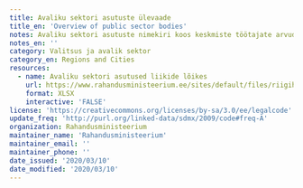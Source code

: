 ```yaml
---
title: Avaliku sektori asutuste ülevaade
title_en: 'Overview of public sector bodies'
notes: Avaliku sektori asutuste nimekiri koos keskmiste töötajate arvudega
notes_en: ''
category: Valitsus ja avalik sektor
category_en: Regions and Cities
resources:
  - name: Avaliku sektori asutused liikide lõikes
    url: https://www.rahandusministeerium.ee/sites/default/files/riigihaldus/avaliku_sektori_asutused_asutuse_liikide_loikes.xlsx
    format: XLSX
    interactive: 'FALSE'
license: 'https://creativecommons.org/licenses/by-sa/3.0/ee/legalcode'
update_freq: 'http://purl.org/linked-data/sdmx/2009/code#freq-A'
organization: Rahandusministeerium
maintainer_name: 'Rahandusministeerium'
maintainer_email: ''
maintainer_phone: ''
date_issued: '2020/03/10'
date_modified: '2020/03/10'
---
```

